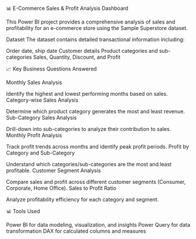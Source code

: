 📊 E-Commerce Sales & Profit Analysis Dashboard

This Power BI project provides a comprehensive analysis of sales and profitability for an e-commerce store using the Sample Superstore dataset.

Dataset
The dataset contains detailed transactional information including:

Order date, ship date
Customer details
Product categories and sub-categories
Sales, Quantity, Discount, and Profit

📈 Key Business Questions Answered

Monthly Sales Analysis

Identify the highest and lowest performing months based on sales.
Category-wise Sales Analysis

Determine which product category generates the most and least revenue.
Sub-Category Sales Analysis

Drill-down into sub-categories to analyze their contribution to sales.
Monthly Profit Analysis

Track profit trends across months and identify peak profit periods.
Profit by Category and Sub-Category

Understand which categories/sub-categories are the most and least profitable.
Customer Segment Analysis

Compare sales and profit across different customer segments (Consumer, Corporate, Home Office).
Sales to Profit Ratio

Analyze profitability efficiency for each category and segment.

📊 Tools Used

Power BI for data modeling, visualization, and insights
Power Query for data transformation
DAX for calculated columns and measures
